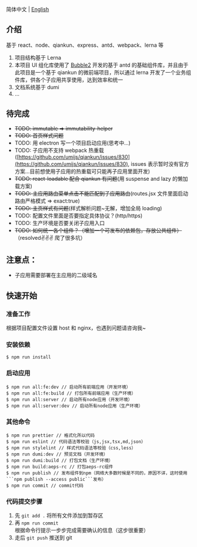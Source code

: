 简体中文 | [English](./README.md)

## 介绍

基于 react、node、qiankun、express、antd、webpack、lerna 等

1. 项目结构基于 Lerna
2. 本项目 UI 组化库使用了 [Bubble2](https://github.com/Bubble2) 开发的基于 antd 的基础组件库，并且由于此项目是一个基于 qiankun 的微前端项目，所以通过 lerna 开发了一个业务组件库，供各个子应用共享使用，达到效率和统一
3. 文档系统基于 dumi
4. ...

## 待完成

- ~~TODO: immutable => immutability-helper~~
- ~~TODO: 首页样式问题~~
- TODO: 用 electron 写一个项目启动应用(思考中...)
- TODO: 子应用不支持 webpack 热重载([https://github.com/umijs/qiankun/issues/830](https://github.com/umijs/qiankun/issues/830), issues 表示暂时没有官方方案...目前想使用子应用的热重载可只能再子应用里面开发)
- ~~TODO: react-loadable 配合 qiankun 有问题~~(用 suspense and lazy 的懒加载方案)
- ~~TODO: 主应用路由菜单点击不能匹配到子应用路由~~(routes.jsx 文件里面启动路由严格模式 => exact:true)
- ~~TODO: 主页样式有问题~~(样式解析问题~无解，增加全局 loading)
- TODO: 配置文件里面是否要指定具体协议？(http/https)
- TODO: 生产环境是否要关闭子应用入口
- ~~TODO: 如何统一各个组件？（增加一个可发布的依赖包，存放公共组件）~~（resolved✌✌✌ 爬了很多坑）

## 注意点：

- 子应用需要部署在主应用的二级域名

## 快速开始

### 准备工作

根据项目配置文件设置 host 和 nginx，也遇到问题请咨询我~

### 安装依赖

```
$ npm run install
```

### 启动应用

```
$ npm run all:fe:dev // 启动所有前端应用（开发环境）
$ npm run all:fe:build // 打包所有前端应用（生产环境）
$ npm run all:server // 启动所有node应用（开发环境）
$ npm run all:server:dev // 启动所有node应用（生产环境）
```

### 其他命令

````
$ npm run prettier // 格式化所以代码
$ npm run eslint // 代码语法等校验（js,jsx,tsx,md,json）
$ npm run stylelint // 样式代码语法等校验（css,less）
$ npm run dumi:dev // 预览文档（开发环境）
$ npm run dumi:build // 打包文档（生产环境）
$ npm run build:aeps-rc // 打包aeps-rc组件
$ npm run publish // 发布组件到npm（网络大多数时候是不同的，原因不详，这时使用```npm publish --access public```发布）
$ npm run commit // commit代码
````

### 代码提交步骤

1. 先 `git add .` 将所有文件添加到暂存区
2. 再 `npm run commit` 根据命令行提示一步步完成需要确认的信息（这步很重要）
3. 走后 `git push` 推送到 git
